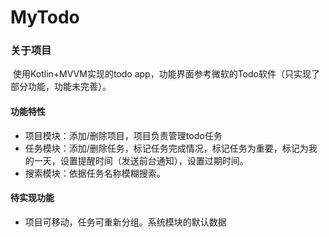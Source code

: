 # MyTodo
### 关于项目

​	使用Kotlin+MVVM实现的todo app，功能界面参考微软的Todo软件（只实现了部分功能，功能未完善）。

#### 功能特性

* 项目模块：添加/删除项目，项目负责管理todo任务
* 任务模块：添加/删除任务，标记任务完成情况，标记任务为重要，标记为我的一天，设置提醒时间（发送前台通知），设置过期时间。
* 搜索模块：依据任务名称模糊搜索。



#### 待实现功能

* 项目可移动，任务可重新分组。系统模块的默认数据